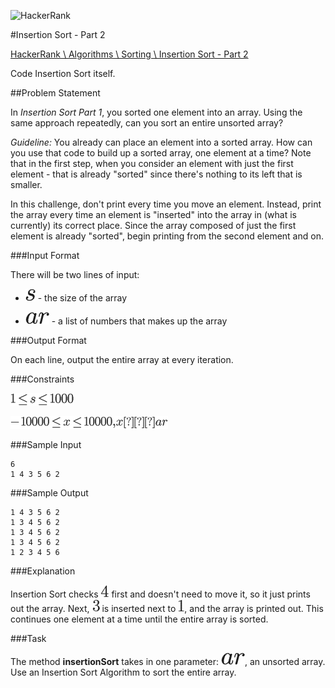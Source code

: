 ![HackerRank]

#Insertion Sort - Part 2

[HackerRank \ Algorithms \ Sorting \ Insertion Sort - Part 2](https://www.hackerrank.com/challenges/insertionsort2)

Code Insertion Sort itself.

##Problem Statement

In _Insertion Sort Part 1_, you sorted one element into an array. Using the same approach repeatedly, can you sort an entire unsorted array?

_Guideline:_ You already can place an element into a sorted array. How can you use that code to build up a sorted array, one element at a time? Note that in the first step, when you consider an element with just the first element - that is already "sorted" since there's nothing to its left that is smaller.

In this challenge, don't print every time you move an element. Instead, print the array every time an element is "inserted" into the array in (what is currently) its correct place. Since the array composed of just the first element is already "sorted", begin printing from the second element and on.

###Input Format

There will be two lines of input:

 - ![$s$] - the size of the array

 - ![$ar$] - a list of numbers that makes up the array

###Output Format

On each line, output the entire array at every iteration.

###Constraints

![$1 le s le 1000$]

![$-10000 le x le 10000,  x ∈ ar$]

###Sample Input

    6
    1 4 3 5 6 2


###Sample Output

    1 4 3 5 6 2
    1 3 4 5 6 2
    1 3 4 5 6 2
    1 3 4 5 6 2
    1 2 3 4 5 6


###Explanation

Insertion Sort checks ![$4$] first and doesn't need to move it, so it just prints out the array. Next, ![$3$] is inserted next to ![$1$], and the array is printed out. This continues one element at a time until the entire array is sorted.

###Task

The method **insertionSort** takes in one parameter: ![$ar$], an unsorted array. Use an Insertion Sort Algorithm to sort the entire array.

[HackerRank]:https://www.hackerrank.com/assets/brand/typemark_60x200.png
[$1 le s le 1000$]:../../../assets/2070d7a074f73f92fb797f0d3170afb7.png
[$4$]:../../../assets/ecf4fe2774fd9244b4fd56f7e76dc882.png
[$1$]:../../../assets/034d0a6be0424bffe9a6e7ac9236c0f5.png
[$-10000 le x le 10000,  x ∈ ar$]:../../../assets/e9474fcc2ead3ad8bff3d3092637b986.png
[$s$]:../../../assets/6f9bad7347b91ceebebd3ad7e6f6f2d1.png
[$3$]:../../../assets/5dc642f297e291cfdde8982599601d7e.png
[$ar$]:../../../assets/9978ba2b8a2eb701a65496a8045523e2.png